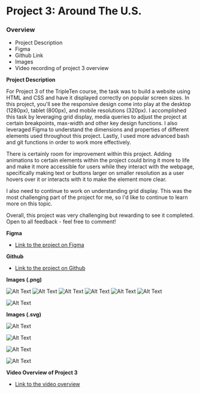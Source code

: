 # Project 3: Around The U.S.

### Overview

- Project Description
- Figma
- Github Link
- Images
- Video recording of project 3 overview

**Project Description**

For Project 3 of the TripleTen course, the task was to build a website using HTML and CSS and have it displayed correctly on popular screen sizes. In this project, you'll see the responsive design come into play at the desktop (1280px), tablet (800px), and mobile resolutions (320px). I accomplished this task by leveraging grid display, media queries to adjust the project at certain breakpoints, max-width and other key design functions. I also leveraged Figma to understand the dimensions and properties of different elements used throughout this project. Lastly, I used more advanced bash and git functions in order to work more effectively.

There is certainly room for improvement within this project. Adding animations to certain elements within the project could bring it more to life and make it more accessible for users while they interact with the webpage, specifically making text or buttons larger on smaller resolution as a user hovers over it or interacts with it to make the element more clear.

I also need to continue to work on understanding grid display. This was the most challenging part of the project for me, so I'd like to continue to learn more on this topic.

Overall, this project was very challenging but rewarding to see it completed. Open to all feedback - feel free to comment!

**Figma**

- [Link to the project on Figma](https://www.figma.com/design/Es8zZP3ARGH9JGcw60i3OD/Sprint-3_-Around-the-US?node-id=0-1&t=tgycVlxzaRIFh0uD-0)

**Github**

- [Link to the project on Github](https://dshangold.github.io/se_project_aroundtheus/)

**Images (.png)**

![Alt Text](../se_project_aroundtheus/images/lago-di-braies.png)
![Alt Text](../se_project_aroundtheus/images/bald-mountains.png)
![Alt Text](../se_project_aroundtheus/images/lake-louise.png)
![Alt Text](../se_project_aroundtheus/images/latemar.png)
![Alt Text](../se_project_aroundtheus/images/vanoise-national-park.png)
![Alt Text](../se_project_aroundtheus/images/yosemite-valley.png)

![Alt Text](../se_project_aroundtheus/images/Avatar.png)

**Images (.svg)**

![Alt Text](../se_project_aroundtheus/images/addbutton.svg)

![Alt Text](../se_project_aroundtheus/images/editbutton.svg)

![Alt Text](../se_project_aroundtheus/images/like-active.svg)

![Alt Text](../se_project_aroundtheus/images/logo.svg)

**Video Overview of Project 3**

- [Link to the video overview](https://drive.google.com/file/d/1vbnuNf5qmjz75fvHUnc_fHpxLAVSeNx3/view?usp=sharing)
